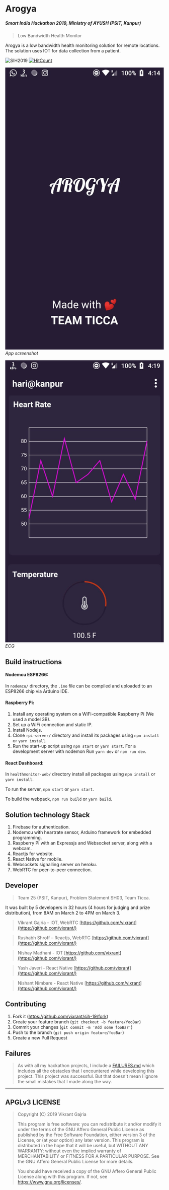 # Arogya
##### Smart India Hackathon 2019, Ministry of AYUSH (PSIT, Kanpur)
> Low Bandwidth Health Monitor

Arogya is a low bandwidth health monitoring solution for remote locations. 
The solution uses IOT for data collection from a patient.

![SIH2019](https://img.shields.io/badge/SIH-2019-orange.svg)
[![HitCount](http://hits.dwyl.io/vixrant/kjsce-hackathon-18.svg)](http://hits.dwyl.io/vixrant/kjsce-hackathon-18)

![app-startup](/docs/images/app-startup.jpeg)
_App screenshot_

![app-ecg](/docs/images/app-ecg.jpeg)
_ECG_

## Build instructions

#### Nodemcu ESP8266:

In `nodemcu/` directory, the `.ino` file can be compiled and uploaded to an ESP8266 chip via Arduino IDE.

#### Raspberry Pi:

1. Install any operating system on a WiFi-compatible Raspberry Pi (We used a model 3B).
2. Set up a WiFi connection and static IP.
3. Install Nodejs.
4. Clone `rpi-server/` directory and install its packages using `npm install` or `yarn install`.
5. Run the start-up script using `npm start` or `yarn start`. For a development server with nodemon
    Run `yarn dev` or `npm run dev`.

#### React Dashboard:

In `healthmonitor-web/` directory install all packages using `npm install` or `yarn install`.

To run the server, `npm start` or `yarn start`.

To build the webpack, `npm run build` or `yarn build`.

## Solution technology Stack

1. Firebase for authentication.
2. Nodemcu with heartrate sensor, Arduino framework for embedded programming.
3. Raspberry Pi with an Expressjs and Websocket server, along with a webcam.
4. Reactjs for website.
5. React Native for mobile.
6. Websockets signalling server on heroku.
7. WebRTC for peer-to-peer connection.

## Developer

> Team 25 (PSIT, Kanpur), Problem Statement SH03, Team Ticca.

It was built by 5 developers in 32 hours (4 hours for judging and prize distribution), from 8AM on March 2 to 4PM on March 3.

> Vikrant Gajria – IOT, WebRTC
> [https://github.com/vixrant](https://github.com/vixrant/)

> Rushabh Shroff – Reactjs, WebRTC
> [https://github.com/vixrant](https://github.com/vixrant/)

> Nishay Madhani - IOT
> [https://github.com/vixrant](https://github.com/vixrant/)

> Yash Javeri - React Native
> [https://github.com/vixrant](https://github.com/vixrant/)

> Nishant Nimbare - React Native
> [https://github.com/vixrant](https://github.com/vixrant/)

## Contributing

1. Fork it (<https://github.com/vixrant/sih-19/fork>)
2. Create your feature branch (`git checkout -b feature/fooBar`)
3. Commit your changes (`git commit -m 'Add some fooBar'`)
4. Push to the branch (`git push origin feature/fooBar`)
5. Create a new Pull Request

## Failures

> As with all my hackathon projects, I include a [FAILURES.md](/FAILURES.md)
> which includes all the obstacles that I encountered while developing this project.
> This project was successful. 
> But that doesn't mean I ignore the small mistakes that I made along the way.

--------------
APGLv3 LICENSE
--------------

> Copyright (C) 2019 Vikrant Gajria
>
> This program is free software: you can redistribute it and/or modify
> it under the terms of the GNU Affero General Public License as published
> by the Free Software Foundation, either version 3 of the License, or
> (at your option) any later version.
> This program is distributed in the hope that it will be useful,
> but WITHOUT ANY WARRANTY; without even the implied warranty of
> MERCHANTABILITY or FITNESS FOR A PARTICULAR PURPOSE.  See the
> GNU Affero General Public License for more details.
>
> You should have received a copy of the GNU Affero General Public License
> along with this program.  If not, see <https://www.gnu.org/licenses/>.